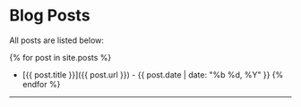 # Blog Posts

All posts are listed below:

{% for post in site.posts %}
  - [{{ post.title }}]({{ post.url }}) - {{ post.date | date: "%b %d, %Y" }}
{% endfor %}

---
